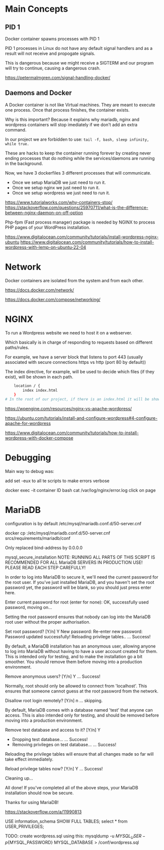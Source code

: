 # Main Concepts

## PID 1

Docker container spawns processes with PID 1

PID 1 processes in Linux do not have any default signal handlers and as a result will not receive and propogate signals.

This is dangerous because we might receive a SIGTERM and our program will try to continue, causing a dangerous crash.

https://petermalmgren.com/signal-handling-docker/

## Daemons and Docker

A Docker container is not like Virtual machines. They are meant to execute one process. Once that process finishes, the container exists.

Why is this important? Because it explains why mariadb, nginx and wordpress containers will stop imediately if we don't add an extra command.

In our project we are forbidden to use:
`tail -f, bash, sleep infinity, while true.`

These are hacks to keep the container running forever by creating never ending processes that do nothing while the services/daemons are running in the background.

Now, we have 3 dockerfiles 3 different processes that will communicate.

 - Once we setup MariaDB we just need to run it.
 - Once we setup nginx we just need to run it.
 - Once we setup wordpress we just need to run it.
 


https://www.tutorialworks.com/why-containers-stop/
https://stackoverflow.com/questions/25970711/what-is-the-difference-between-nginx-daemon-on-off-option


Php-fpm (Fast process manager) package is needed by NGINX to process PHP pages of your WordPress installation.

https://www.digitalocean.com/community/tutorials/install-wordpress-nginx-ubuntu
https://www.digitalocean.com/community/tutorials/how-to-install-wordpress-with-lemp-on-ubuntu-22-04


# Network

Docker containers are isolated from the system and from each other.

https://docs.docker.com/network/

https://docs.docker.com/compose/networking/


# NGINX

To run a Wordpress website we need to host it on a webserver.

Which basically is in charge of responding to requests based on different paths/rules.

For example, we have a server block that listens to port 443 (usually associated with secure connections https vs http (port 80 by default))

The index directive, for example, will be used to decide which files (if they exist), will be shown in each path.

```bash
	location / {
		index index.html 
	}
# In the root of our project, if there is an index.html it will be shown even if we don't write index.html in the address
```

https://wpengine.com/resources/nginx-vs-apache-wordpress/

https://ubuntu.com/tutorials/install-and-configure-wordpress#4-configure-apache-for-wordpress

https://www.digitalocean.com/community/tutorials/how-to-install-wordpress-with-docker-compose


# Debugging

Main way to debug was:

add set -eux to all te scripts to make errors verbose

docker exec -it container ID bash
cat /var/log/nginx/error.log
click on page

# MariaDB

configuration is by default /etc/mysql/mariadb.conf.d/50-server.cnf

docker cp <mariadb-container>:/etc/mysql/mariadb.conf.d/50-server.cnf srcs/requirements/mariadb/conf

Only replaced bind-address by 0.0.0.0

mysql_secure_installation
NOTE: RUNNING ALL PARTS OF THIS SCRIPT IS RECOMMENDED FOR ALL MariaDB
      SERVERS IN PRODUCTION USE!  PLEASE READ EACH STEP CAREFULLY!

In order to log into MariaDB to secure it, we'll need the current
password for the root user.  If you've just installed MariaDB, and
you haven't set the root password yet, the password will be blank,
so you should just press enter here.

Enter current password for root (enter for none):
OK, successfully used password, moving on...

Setting the root password ensures that nobody can log into the MariaDB
root user without the proper authorisation.

Set root password? [Y/n] Y
New password: 
Re-enter new password: 
Password updated successfully!
Reloading privilege tables..
 ... Success!


By default, a MariaDB installation has an anonymous user, allowing anyone
to log into MariaDB without having to have a user account created for
them.  This is intended only for testing, and to make the installation
go a bit smoother.  You should remove them before moving into a
production environment.

Remove anonymous users? [Y/n] Y
 ... Success!

Normally, root should only be allowed to connect from 'localhost'.  This
ensures that someone cannot guess at the root password from the network.

Disallow root login remotely? [Y/n] n
 ... skipping.

By default, MariaDB comes with a database named 'test' that anyone can
access.  This is also intended only for testing, and should be removed
before moving into a production environment.

Remove test database and access to it? [Y/n] Y
 - Dropping test database...
 ... Success!
 - Removing privileges on test database...
 ... Success!

Reloading the privilege tables will ensure that all changes made so far
will take effect immediately.

Reload privilege tables now? [Y/n] Y
 ... Success!

Cleaning up...

All done!  If you've completed all of the above steps, your MariaDB
installation should now be secure.

Thanks for using MariaDB!

https://stackoverflow.com/a/11990813


USE information_schema
SHOW FULL TABLES;
select * from USER_PRIVILEGES;

TODO: create wordpress.sql using this:
mysqldump -u ${MYSQL_USER} -p${MYSQL_PASSWORD} MYSQL_DATABASE > /conf/wordpress.sql